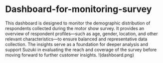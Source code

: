 # Dashboard-for-monitoring-survey
This dashboard is designed to monitor the demographic distribution of respondents collected during the motor show survey. It provides an overview of respondent profiles—such as age, gender, location, and other relevant characteristics—to ensure balanced and representative data collection. The insights serve as a foundation for deeper analysis and support Suzuki in evaluating the reach and coverage of the survey before moving forward to further customer insights.
!(dashboard.png)
